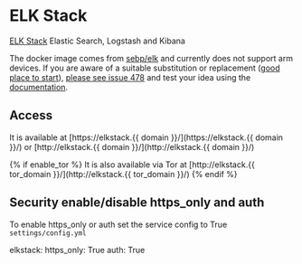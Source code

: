 # ELK Stack

[ELK Stack](https://github.com/deviantony/docker-elk) Elastic Search, Logstash and Kibana

The docker image comes from [sebp/elk](https://hub.docker.com/r/sebp/elk) 
and currently does not support arm devices. 
If you are aware of a suitable substitution or replacement ([good place to start](https://hub.docker.com/search?q=elk&type=image&architecture=arm%2Carm64)),
 [please see issue 478](https://gitlab.com/NickBusey/HomelabOS/-/issues/478) 
and test your idea using the [documentation](https://homelabos.com/docs/development/adding_services/).

## Access

It is available at [https://elkstack.{{ domain }}/](https://elkstack.{{ domain }}/) or [http://elkstack.{{ domain }}/](http://elkstack.{{ domain }}/)

{% if enable_tor %}
It is also available via Tor at [http://elkstack.{{ tor_domain }}/](http://elkstack.{{ tor_domain }}/)
{% endif %}

## Security enable/disable https_only and auth

To enable https_only or auth set the service config to True
`settings/config.yml`

elkstack:
  https_only: True
  auth: True
